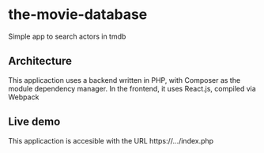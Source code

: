 # the-movie-database
Simple app to search actors in tmdb

## Architecture

This applicaction uses a backend written in PHP, with Composer as the module dependency manager.
In the frontend, it uses React.js, compiled via Webpack

## Live demo

This applicaction is accesible with the URL
   https://.../index.php



